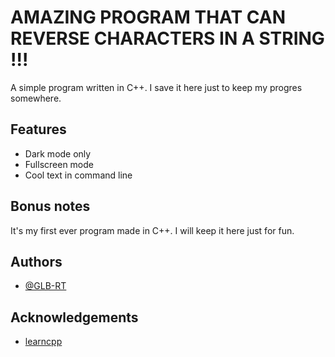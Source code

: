 # AMAZING PROGRAM THAT CAN REVERSE CHARACTERS IN A STRING !!!

A simple program written in C++.
I save it here just to keep my progres somewhere.

## Features
- Dark mode only
- Fullscreen mode
- Cool text in command line


## Bonus notes
It's my first ever program made in C++.
I will keep it here just for fun.

## Authors
- [@GLB-RT](https://github.com/GLB-RT)

## Acknowledgements
 - [learncpp](https://www.learncpp.com/)
